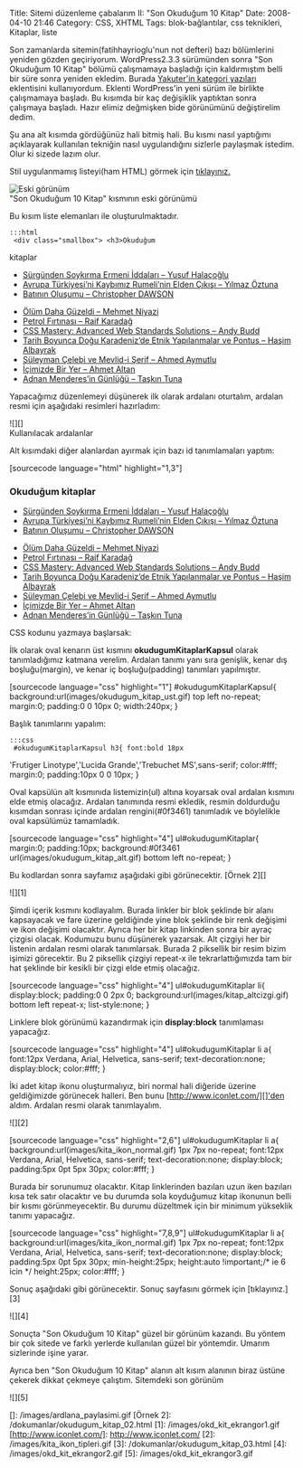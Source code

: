 Title: Sitemi düzenleme çabalarım II: &quot;Son Okuduğum 10 Kitap&quot;
Date: 2008-04-10 21:46
Category: CSS, XHTML
Tags: blok-bağlantılar, css teknikleri, Kitaplar, liste

Son zamanlarda sitemin(fatihhayrioglu'nun not defteri) bazı bölümlerini
yeniden gözden geçiriyorum. WordPress2.3.3 sürümünden sonra "Son
Okuduğum 10 Kitap" bölümü çalışmamaya başladığı için kaldırmıştım belli
bir süre sonra yeniden ekledim. Burada [Yakuter'in kategori yazıları][]
eklentisini kullanıyordum. Eklenti WordPress'in yeni sürüm ile birlikte
çalışmamaya başladı. Bu kısımda bir kaç değişiklik yaptıktan sonra
çalışmaya başladı. Hazır elimiz değmişken bide görünümünü değiştirelim
dedim.

Şu ana alt kısımda gördüğünüz hali bitmiş hali. Bu kısmı nasıl yaptığımı
açıklayarak kullanılan tekniğin nasıl uygulandığını sizlerle paylaşmak
istedim. Olur ki sizede lazım olur.

<!--more-->

Stil uygulanmamış listeyi(ham HTML) görmek için [tıklayınız.][]

![Eski görünüm][]   
"Son Okuduğum 10 Kitap" kısmının eski görünümü

Bu kısım liste elemanları ile oluşturulmaktadır.

	:::html
	 <div class="smallbox"> <h3>Okuduğum
kitaplar</h3> <ul> <li><a
href="http://www.fatihhayrioglu.com/?p=468" title="Sürgünden Soykırma
Ermeni İddaları – Yusuf Halaçoğlu">Sürgünden Soykırma Ermeni İddaları –
Yusuf Halaçoğlu</a></li> <li><a
href="http://www.fatihhayrioglu.com/?p=465" title="Avrupa Türkiyesi’ni
Kaybımız Rumeli’nin Elden Çıkışı – Yılmaz Öztuna">Avrupa Türkiyesi’ni
Kaybımız Rumeli’nin Elden Çıkışı – Yılmaz Öztuna</a></li> <li><a
href="http://www.fatihhayrioglu.com/?p=458" title="Batının Oluşumu –
Christopher DAWSON">Batının Oluşumu – Christopher DAWSON</a></li>
<li><a href="http://www.fatihhayrioglu.com/?p=439" title="Ölüm Daha
Güzeldi – Mehmet Niyazi ">Ölüm Daha Güzeldi – Mehmet Niyazi
</a></li> <li><a href="http://www.fatihhayrioglu.com/?p=436"
title="Petrol Fırtınası – Raif Karadağ">Petrol Fırtınası – Raif
Karadağ</a></li> <li><a
href="http://www.fatihhayrioglu.com/?p=426" title="CSS Mastery: Advanced
Web Standards Solutions – Andy Budd">CSS Mastery: Advanced Web
Standards Solutions – Andy Budd</a></li> <li><a
href="http://www.fatihhayrioglu.com/?p=415" title="Tarih Boyunca Doğu
Karadeniz’de Etnik Yapılanmalar ve Pontus – Haşim Albayrak">Tarih
Boyunca Doğu Karadeniz’de Etnik Yapılanmalar ve Pontus – Haşim
Albayrak</a></li> <li><a
href="http://www.fatihhayrioglu.com/?p=406" title="Süleyman Çelebi ve
Mevlid-i Şerif – Ahmed Aymutlu">Süleyman Çelebi ve Mevlid-i Şerif –
Ahmed Aymutlu</a></li> <li><a
href="http://www.fatihhayrioglu.com/?p=402" title="İçimizde Bir Yer –
Ahmet Altan">İçimizde Bir Yer – Ahmet Altan</a></li> <li><a
href="http://www.fatihhayrioglu.com/?p=398" title="Adnan Menderes’in
Günlüğü – Taşkın Tuna">Adnan Menderes’in Günlüğü – Taşkın
Tuna</a></li> </ul> </div> 

Yapacağımız düzenlemeyi düşünerek ilk olarak ardalanı oturtalım, ardalan
resmi için aşağıdaki resimleri hazırladım:

![][]  
Kullanılacak ardalanlar

Alt kısımdaki diğer alanlardan ayırmak için bazı id tanımlamaları
yaptım:

[sourcecode language="html" highlight="1,3"] <div
id="okudugumKitaplarKapsul" class="smallbox"> <h3>Okuduğum
kitaplar</h3> <ul id="okudugumKitaplar"> <li><a
href="http://www.fatihhayrioglu.com/?p=468" title="Sürgünden Soykırma
Ermeni İddaları – Yusuf Halaçoğlu">Sürgünden Soykırma Ermeni İddaları –
Yusuf Halaçoğlu</a></li> <li><a
href="http://www.fatihhayrioglu.com/?p=465" title="Avrupa Türkiyesi’ni
Kaybımız Rumeli’nin Elden Çıkışı – Yılmaz Öztuna">Avrupa Türkiyesi’ni
Kaybımız Rumeli’nin Elden Çıkışı – Yılmaz Öztuna</a></li> <li><a
href="http://www.fatihhayrioglu.com/?p=458" title="Batının Oluşumu –
Christopher DAWSON">Batının Oluşumu – Christopher DAWSON</a></li>
<li><a href="http://www.fatihhayrioglu.com/?p=439" title="Ölüm Daha
Güzeldi – Mehmet Niyazi ">Ölüm Daha Güzeldi – Mehmet Niyazi
</a></li> <li><a href="http://www.fatihhayrioglu.com/?p=436"
title="Petrol Fırtınası – Raif Karadağ">Petrol Fırtınası – Raif
Karadağ</a></li> <li><a
href="http://www.fatihhayrioglu.com/?p=426" title="CSS Mastery: Advanced
Web Standards Solutions – Andy Budd">CSS Mastery: Advanced Web
Standards Solutions – Andy Budd</a></li> <li><a
href="http://www.fatihhayrioglu.com/?p=415" title="Tarih Boyunca Doğu
Karadeniz’de Etnik Yapılanmalar ve Pontus – Haşim Albayrak">Tarih
Boyunca Doğu Karadeniz’de Etnik Yapılanmalar ve Pontus – Haşim
Albayrak</a></li> <li><a
href="http://www.fatihhayrioglu.com/?p=406" title="Süleyman Çelebi ve
Mevlid-i Şerif – Ahmed Aymutlu">Süleyman Çelebi ve Mevlid-i Şerif –
Ahmed Aymutlu</a></li> <li><a
href="http://www.fatihhayrioglu.com/?p=402" title="İçimizde Bir Yer –
Ahmet Altan">İçimizde Bir Yer – Ahmet Altan</a></li> <li><a
href="http://www.fatihhayrioglu.com/?p=398" title="Adnan Menderes’in
Günlüğü – Taşkın Tuna">Adnan Menderes’in Günlüğü – Taşkın
Tuna</a></li> </ul> </div> 

CSS kodunu yazmaya başlarsak:

İlk olarak oval kenarın üst kısmını **okudugumKitaplarKapsul** olarak
tanımladığımız katmana verelim. Ardalan tanımı yanı sıra genişlik, kenar
dış boşluğu(margin), ve kenar iç boşluğu(padding) tanımları yapılmıştır.

[sourcecode language="css" highlight="1"] #okudugumKitaplarKapsul{
background:url(images/okudugum_kitap_ust.gif) top left no-repeat;
margin:0; padding:0 0 10px 0; width:240px; } 

Başlık tanımlarını yapalım:

	:::css
	 #okudugumKitaplarKapsul h3{ font:bold 18px
'Frutiger Linotype','Lucida Grande','Trebuchet MS',sans-serif;
color:#fff; margin:0; padding:10px 0 0 10px; } 

Oval kapsülün alt kısmınıda listemizin(ul) altına koyarsak oval ardalan
kısmını elde etmiş olacağız. Ardalan tanımında resmi ekledik, resmin
doldurduğu kısımdan sonrası içinde ardalan rengini(#0f3461) tanımladık
ve böylelikle oval kapsülümüz tamamladık.

[sourcecode language="css" highlight="4"] ul#okudugumKitaplar{
margin:0; padding:10px; background:#0f3461
url(images/okudugum_kitap_alt.gif) bottom left no-repeat; }


Bu kodlardan sonra sayfamız aşağıdaki gibi görünecektir. [Örnek 2][]

![][1]

Şimdi içerik kısmını kodlayalım. Burada linkler bir blok şeklinde bir
alanı kapsayacak ve fare üzerine geldiğinde yine blok şeklinde bir renk
değişimi ve ikon değişimi olacaktır. Ayrıca her bir kitap linkinden
sonra bir ayraç çizgisi olacak. Kodumuzu bunu düşünerek yazarsak. Alt
çizgiyi her bir listenin ardalan resmi olarak tanımlarsak. Burada 2
piksellik bir resim bizim işimizi görecektir. Bu 2 piksellik çizgiyi
repeat-x ile tekrarlattığımızda tam bir hat şeklinde bir kesikli bir
çizgi elde etmiş olacağız.

[sourcecode language="css" highlight="4"] ul#okudugumKitaplar li{
display:block; padding:0 0 2px 0;
background:url(images/kitap_altcizgi.gif) bottom left repeat-x;
list-style:none; } 

Linklere blok görünümü kazandırmak için **display:block** tanımlaması
yapacağız.

[sourcecode language="css" highlight="4"] ul#okudugumKitaplar li a{
font:12px Verdana, Arial, Helvetica, sans-serif; text-decoration:none;
display:block; color:#fff; } 

İki adet kitap ikonu oluşturmalıyız, biri normal hali diğeride üzerine
geldiğimizde görünecek halleri. Ben bunu [http://www.iconlet.com/][]'den
aldım. Ardalan resmi olarak tanımlayalım.

![][2]

[sourcecode language="css" highlight="2,6"] ul#okudugumKitaplar li a{
background:url(images/kita_ikon_normal.gif) 1px 7px no-repeat;
font:12px Verdana, Arial, Helvetica, sans-serif; text-decoration:none;
display:block; padding:5px 0pt 5px 30px; color:#fff; } 

Burada bir sorunumuz olacaktır. Kitap linklerinden bazıları uzun iken
bazıları kısa tek satır olacaktır ve bu durumda sola koyduğumuz kitap
ikonunun belli bir kısmı görünmeyecektir. Bu durumu düzeltmek için bir
minimum yükseklik tanımı yapacağız.

[sourcecode language="css" highlight="7,8,9"] ul#okudugumKitaplar li a{
background:url(images/kita_ikon_normal.gif) 1px 7px no-repeat;
font:12px Verdana, Arial, Helvetica, sans-serif; text-decoration:none;
display:block; padding:5px 0pt 5px 30px; min-height:25px; height:auto
!important;/* ie 6 icin */ height:25px; color:#fff; } 

Sonuç aşağıdaki gibi görünecektir. Sonuç sayfasını görmek için
[tıklayınız.][3]

![][4]

Sonuçta "Son Okuduğum 10 Kitap" güzel bir görünüm kazandı. Bu yöntem bir
çok sitede ve farklı yerlerde kullanılan güzel bir yöntemdir. Umarım
sizlerinde işine yarar.

Ayrıca ben "Son Okuduğum 10 Kitap" alanın alt kısım alanının biraz
üstüne çekerek dikkat çekmeye çalıştım. Sitemdeki son görünüm

![][5]

</p>

  [Yakuter'in kategori yazıları]: http://www.yakuter.com/kategorinin-yazilari-eklentisi-2/
  [tıklayınız.]: /dokumanlar/okudugum_kitap_01.html
  [Eski görünüm]: /images/eski_gorunum.gif
  []: /images/ardlana_paylasimi.gif
  [Örnek 2]: /dokumanlar/okudugum_kitap_02.html
  [1]: /images/okd_kit_ekrangor1.gif
  [http://www.iconlet.com/]: http://www.iconlet.com/
  [2]: /images/kita_ikon_tipleri.gif
  [3]: /dokumanlar/okudugum_kitap_03.html
  [4]: /images/okd_kit_ekrangor2.gif
  [5]: /images/okd_kit_ekrangor3.gif
